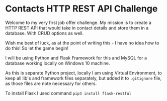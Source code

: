 # Contacts HTTP REST API Challenge

Welcome to my very first job offer challenge. My mission is to create a HTTP
REST API that would take in contact details and store them in a database. With
CRUD options as well.

Wish me best of luck, as at the point of writing this - I have no idea how to
do this! So let the game begin! 

I will be using Python and Flask Framework for this and MySQL for a database
working locally on Windows 10 machine.

As this is separate Python project, locally I am using Virtual Environment, to
keep all lib's and framework files separately, but added it to `.gitignore`
file, as those files are note necessary for others.

To install Flask I used command `pip3 install flask-restful`